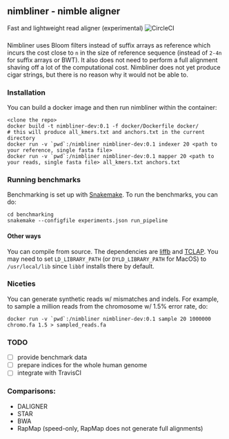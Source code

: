 ## nimbliner - nimble aligner

Fast and lightweight read aligner (experimental) ![CircleCI](https://circleci.com/gh/lynxoid/nimbliner/tree/dev.svg?style=shield&circle-token=:circle-token)

###

Nimbliner uses Bloom filters instead of suffix arrays as reference which incurs the cost close to `n` in the size of reference sequence (instead of `2-4n` for suffix arrays or BWT). It also does not need to perform a full alignment shaving off a lot of the computational cost. Nimbliner does not yet produce cigar strings, but there is no reason why it would not be able to.

### Installation

You can build a docker image and then run nimbliner within the container:

```
<clone the repo>
docker build -t nimbliner-dev:0.1 -f docker/Dockerfile docker/
# this will produce all_kmers.txt and anchors.txt in the current directory
docker run -v `pwd`:/nimbliner nimbliner-dev:0.1 indexer 20 <path to your reference, single fasta file>
docker run -v `pwd`:/nimbliner nimbliner-dev:0.1 mapper 20 <path to your reads, single fasta file> all_kmers.txt anchors.txt
```

### Running benchmarks

Benchmarking is set up with [Snakemake](). To run the benchmarks, you can do:

```
cd benchmarking
snakemake --configfile experiments.json run_pipeline
```

#### Other ways

You can compile from source. The dependencies are [liffb](https://github.com/mavam/libbf) and [TCLAP](http://tclap.sourceforge.net/). You may need to set `LD_LIBRARY_PATH` (or `DYLD_LIBRARY_PATH` for MacOS) to `/usr/local/lib` since `libbf` installs there by default.

### Niceties

You can generate synthetic reads w/ mismatches and indels. For example, to sample a million reads from the chromosome w/ 1.5% error rate, do:

```
docker run -v `pwd`:/nimbliner nimbliner-dev:0.1 sample 20 1000000 chromo.fa 1.5 > sampled_reads.fa
```

### TODO
- [ ] provide benchmark data
- [ ] prepare indices for the whole human genome
- [ ] integrate with TravisCI

### Comparisons:
 - DALIGNER
 - STAR
 - BWA
 - RapMap (speed-only, RapMap does not generate full alignments)
